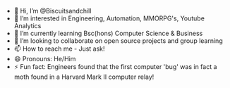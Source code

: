 - 👋 Hi, I’m @Biscuitsandchill
- 👀 I’m interested in Engineering, Automation, MMORPG's, Youtube Analytics
- 🌱 I’m currently learning Bsc(hons) Computer Science & Business
- 💞️ I’m looking to collaborate on open source projects and group learning 
- 📫 How to reach me - Just ask!
- 😄 Pronouns: He/Him
- ⚡ Fun fact: Engineers found that the first computer 'bug' was in fact a moth found in a Harvard Mark II computer relay!

<!---
Biscuitsandchill/Biscuitsandchill is a ✨ special ✨ repository because its `README.md` (this file) appears on your GitHub profile.
You can click the Preview link to take a look at your changes.
--->
